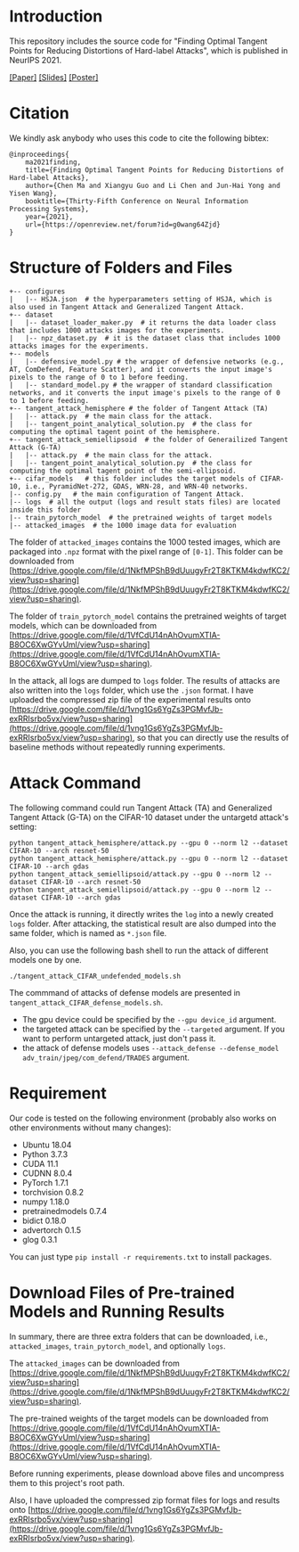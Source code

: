 # Introduction
This repository includes the source code for "Finding Optimal Tangent Points for Reducing Distortions of Hard-label Attacks",
which is published in NeurIPS 2021.

[[Paper]](https://arxiv.org/abs/2111.07492) [[Slides]](https://raw.githubusercontent.com/machanic/TangentAttack/main/paper_materials/slides.pdf) [[Poster]](https://raw.githubusercontent.com/machanic/TangentAttack/main/paper_materials/poster.pdf)

# Citation
We kindly ask anybody who uses this code to cite the following bibtex:

```
@inproceedings{
    ma2021finding,
    title={Finding Optimal Tangent Points for Reducing Distortions of Hard-label Attacks},
    author={Chen Ma and Xiangyu Guo and Li Chen and Jun-Hai Yong and Yisen Wang},
    booktitle={Thirty-Fifth Conference on Neural Information Processing Systems},
    year={2021},
    url={https://openreview.net/forum?id=g0wang64Zjd}
}
```

# Structure of Folders and Files
```
+-- configures
|   |-- HSJA.json  # the hyperparameters setting of HSJA, which is also used in Tangent Attack and Generalized Tangent Attack.
+-- dataset
|   |-- dataset_loader_maker.py  # it returns the data loader class that includes 1000 attacks images for the experiments.
|   |-- npz_dataset.py  # it is the dataset class that includes 1000 attacks images for the experiments.
+-- models
|   |-- defensive_model.py # the wrapper of defensive networks (e.g., AT, ComDefend, Feature Scatter), and it converts the input image's pixels to the range of 0 to 1 before feeding.
|   |-- standard_model.py # the wrapper of standard classification networks, and it converts the input image's pixels to the range of 0 to 1 before feeding.
+-- tangent_attack_hemisphere # the folder of Tangent Attack (TA) 
|   |-- attack.py  # the main class for the attack.
|   |-- tangent_point_analytical_solution.py  # the class for computing the optimal tagent point of the hemisphere.
+-- tangent_attack_semiellipsoid  # the folder of Generailized Tangent Attack (G-TA)
|   |-- attack.py  # the main class for the attack.
|   |-- tangent_point_analytical_solution.py  # the class for computing the optimal tagent point of the semi-ellipsoid.
+-- cifar_models   # this folder includes the target models of CIFAR-10, i.e., PyramidNet-272, GDAS, WRN-28, and WRN-40 networks.
|-- config.py   # the main configuration of Tangent Attack.
|-- logs  # all the output (logs and result stats files) are located inside this folder
|-- train_pytorch_model  # the pretrained weights of target models
|-- attacked_images  # the 1000 image data for evaluation 
```
The folder of `attacked_images` contains the 1000 tested images, which are packaged into `.npz` format with the pixel range of `[0-1]`.
This folder can be downloaded from [https://drive.google.com/file/d/1NkfMPShB9dUuugyFr2T8KTKM4kdwfKC2/view?usp=sharing](https://drive.google.com/file/d/1NkfMPShB9dUuugyFr2T8KTKM4kdwfKC2/view?usp=sharing).

The folder of `train_pytorch_model` contains the pretrained weights of target models, which can be downloaded from [https://drive.google.com/file/d/1VfCdU14nAhOvumXTIA-B8OC6XwGYvUml/view?usp=sharing](https://drive.google.com/file/d/1VfCdU14nAhOvumXTIA-B8OC6XwGYvUml/view?usp=sharing).

In the attack, all logs are dumped to `logs` folder. The results of attacks are also written into the `logs` folder, which use the `.json` format.
I have uploaded the compressed zip file of the experimental results onto [https://drive.google.com/file/d/1vng1Gs6YgZs3PGMvfJb-exRRIsrbo5vx/view?usp=sharing](https://drive.google.com/file/d/1vng1Gs6YgZs3PGMvfJb-exRRIsrbo5vx/view?usp=sharing),
so that you can directly use the results of baseline methods without repeatedly running experiments.

# Attack Command

The following command could run Tangent Attack (TA) and Generalized Tangent Attack (G-TA) on the CIFAR-10 dataset under the untargetd attack's setting:

```
python tangent_attack_hemisphere/attack.py --gpu 0 --norm l2 --dataset CIFAR-10 --arch resnet-50
python tangent_attack_hemisphere/attack.py --gpu 0 --norm l2 --dataset CIFAR-10 --arch gdas
python tangent_attack_semiellipsoid/attack.py --gpu 0 --norm l2 --dataset CIFAR-10 --arch resnet-50
python tangent_attack_semiellipsoid/attack.py --gpu 0 --norm l2 --dataset CIFAR-10 --arch gdas
```
Once the attack is running, it directly writes the `log` into a newly created `logs` folder. After attacking, the statistical result are also dumped into the same folder, which is named as `*.json` file. 

Also, you can use the following bash shell to run the attack of different models one by one.
```
./tangent_attack_CIFAR_undefended_models.sh
```
The commmand of attacks of defense models are presented in `tangent_attack_CIFAR_defense_models.sh`.

* The gpu device could be specified by the ```--gpu device_id``` argument.
* the targeted attack can be specified by the `--targeted` argument. If you want to perform untargeted attack, just don't pass it.
* the attack of defense models uses `--attack_defense --defense_model adv_train/jpeg/com_defend/TRADES` argument.
# Requirement
Our code is tested on the following environment (probably also works on other environments without many changes):

* Ubuntu 18.04
* Python 3.7.3
* CUDA 11.1
* CUDNN 8.0.4
* PyTorch 1.7.1
* torchvision 0.8.2
* numpy 1.18.0
* pretrainedmodels 0.7.4
* bidict 0.18.0
* advertorch 0.1.5
* glog 0.3.1

You can just type `pip install -r requirements.txt` to install packages.

# Download Files of Pre-trained Models and Running Results
In summary, there are three extra folders that can be downloaded, i.e., `attacked_images`, `train_pytorch_model`, and optionally `logs`.

The `attacked_images` can be downloaded from [https://drive.google.com/file/d/1NkfMPShB9dUuugyFr2T8KTKM4kdwfKC2/view?usp=sharing](https://drive.google.com/file/d/1NkfMPShB9dUuugyFr2T8KTKM4kdwfKC2/view?usp=sharing).

The pre-trained weights of the target models can be downloaded from [https://drive.google.com/file/d/1VfCdU14nAhOvumXTIA-B8OC6XwGYvUml/view?usp=sharing](https://drive.google.com/file/d/1VfCdU14nAhOvumXTIA-B8OC6XwGYvUml/view?usp=sharing).

Before running experiments, please download above files and uncompress them to this project's root path.

Also, I have uploaded the compressed zip format files for logs and results onto [https://drive.google.com/file/d/1vng1Gs6YgZs3PGMvfJb-exRRIsrbo5vx/view?usp=sharing](https://drive.google.com/file/d/1vng1Gs6YgZs3PGMvfJb-exRRIsrbo5vx/view?usp=sharing).

